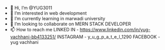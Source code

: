 - 👋 Hi, I’m @YUG3011
- 👀 I’m interested in web development
- 🌱 I’m currently learning in marwadi university
- 💞️ I’m looking to collaborate on
MERN STACK DEVELOPER
- 📫 How to reach me 
LINKED IN - https://www.linkedin.com/in/yug-vachhani-bb4133251/
INSTAGRAM - y_u_g_p_a_t_e_l_1290
FACEBOOK - yug vachhani


<!---
YUG3011/YUG3011 is a ✨ special ✨ repository because its `README.md` (this file) appears on your GitHub profile.
You can click the Preview link to take a look at your changes.
--->
